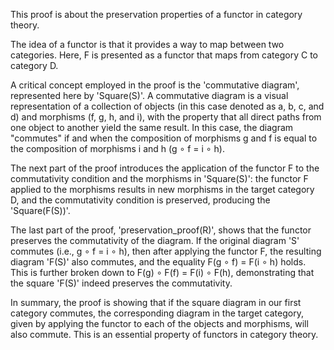 This proof is about the preservation properties of a functor in category theory. 

The idea of a functor is that it provides a way to map between two categories. Here, F is presented as a functor that maps from category C to category D. 

A critical concept employed in the proof is the 'commutative diagram', represented here by 'Square(S)'. A commutative diagram is a visual representation of a collection of objects (in this case denoted as a, b, c, and d) and morphisms (f, g, h, and i), with the property that all direct paths from one object to another yield the same result. In this case, the diagram "commutes" if and when the composition of morphisms g and f is equal to the composition of morphisms i and h (g ∘ f = i ∘ h). 

The next part of the proof introduces the application of the functor F to the commutativity condition and the morphisms in 'Square(S)': the functor F applied to the morphisms results in new morphisms in the target category D, and the commutativity condition is preserved, producing the 'Square(F(S))'.

The last part of the proof, 'preservation_proof(R)', shows that the functor preserves the commutativity of the diagram. If the original diagram 'S' commutes (i.e., g ∘ f = i ∘ h), then after applying the functor F, the resulting diagram 'F(S)' also commutes, and the equality F(g ∘ f) = F(i ∘ h) holds. This is further broken down to F(g) ∘ F(f) = F(i) ∘ F(h), demonstrating that the square 'F(S)' indeed preserves the commutativity.

In summary, the proof is showing that if the square diagram in our first category commutes, the corresponding diagram in the target category, given by applying the functor to each of the objects and morphisms, will also commute. This is an essential property of functors in category theory.
